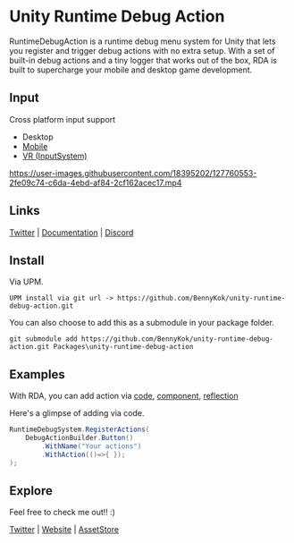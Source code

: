# Unity Runtime Debug Action

RuntimeDebugAction is a runtime debug menu system for Unity that lets you register and trigger debug actions with no extra setup. With a set of built-in debug actions and a tiny logger that works out of the box, RDA is built to supercharge your mobile and desktop game development.

## Input
Cross platform input support
- Desktop
- [Mobile](https://bennykok.github.io/runtime-debug-action-docs/manuals/testing-with-mobile.html)
- [VR (InputSystem)](https://bennykok.github.io/runtime-debug-action-docs/manuals/VR/index.html)

https://user-images.githubusercontent.com/18395202/127760553-2fe09c74-c6da-4ebd-af84-2cf162acec17.mp4

## Links

[Twitter](https://twitter.com/BennyKokMusic/status/1316547829817466880) | [Documentation](https://bennykok.github.io/runtime-debug-action-docs/manuals/QuickStart/index.html) | [Discord](https://discord.gg/fHGsArj) 

## Install

Via UPM.

```
UPM install via git url -> https://github.com/BennyKok/unity-runtime-debug-action.git
```

You can also choose to add this as a submodule in your package folder.

```
git submodule add https://github.com/BennyKok/unity-runtime-debug-action.git Packages\unity-runtime-debug-action
```

## Examples

With RDA, you can add action via [code](https://bennykok.github.io/runtime-debug-action-docs/manuals/CustomActions/fluent-api.html), [component](https://bennykok.github.io/runtime-debug-action-docs/manuals/CustomActions/debug-action-component.html), [reflection](https://bennykok.github.io/runtime-debug-action-docs/manuals/CustomActions/attribute-reflection.html)

Here's a glimpse of adding via code.

```csharp
RuntimeDebugSystem.RegisterActions(
    DebugActionBuilder.Button()
        .WithName("Your actions")
        .WithAction(()=>{ });
);
```

## Explore
Feel free to check me out!! :)

[Twitter](https://twitter.com/BennyKokMusic) | [Website](https://bennykok.com) | [AssetStore](https://assetstore.unity.com/publishers/28510)
